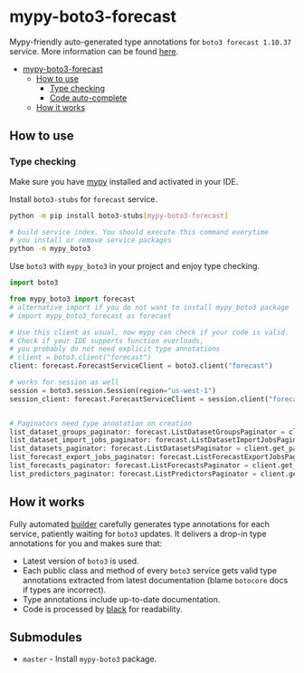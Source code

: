 # mypy-boto3-forecast

Mypy-friendly auto-generated type annotations for `boto3 forecast 1.10.37` service.
More information can be found [here](https://github.com/vemel/mypy_boto3).

- [mypy-boto3-forecast](#mypy-boto3-forecast)
  - [How to use](#how-to-use)
    - [Type checking](#type-checking)
    - [Code auto-complete](#code-auto-complete)
  - [How it works](#how-it-works)

## How to use

### Type checking

Make sure you have [mypy](https://github.com/python/mypy) installed and activated in your IDE.

Install `boto3-stubs` for `forecast` service.

```bash
python -m pip install boto3-stubs[mypy-boto3-forecast]

# build service index. You should execute this command everytime
# you install or remove service packages
python -m mypy_boto3
```

Use `boto3` with `mypy_boto3` in your project and enjoy type checking.

```python
import boto3

from mypy_boto3 import forecast
# alternative import if you do not want to install mypy_boto3 package
# import mypy_boto3_forecast as forecast

# Use this client as usual, now mypy can check if your code is valid.
# Check if your IDE supports function overloads,
# you probably do not need explicit type annotations
# client = boto3.client("forecast")
client: forecast.ForecastServiceClient = boto3.client("forecast")

# works for session as well
session = boto3.session.Session(region="us-west-1")
session_client: forecast.ForecastServiceClient = session.client("forecast")


# Paginators need type annotation on creation
list_dataset_groups_paginator: forecast.ListDatasetGroupsPaginator = client.get_paginator("list_dataset_groups")
list_dataset_import_jobs_paginator: forecast.ListDatasetImportJobsPaginator = client.get_paginator("list_dataset_import_jobs")
list_datasets_paginator: forecast.ListDatasetsPaginator = client.get_paginator("list_datasets")
list_forecast_export_jobs_paginator: forecast.ListForecastExportJobsPaginator = client.get_paginator("list_forecast_export_jobs")
list_forecasts_paginator: forecast.ListForecastsPaginator = client.get_paginator("list_forecasts")
list_predictors_paginator: forecast.ListPredictorsPaginator = client.get_paginator("list_predictors")
```

## How it works

Fully automated [builder](https://github.com/vemel/mypy_boto3) carefully generates
type annotations for each service, patiently waiting for `boto3` updates. It delivers
a drop-in type annotations for you and makes sure that:

- Latest version of `boto3` is used.
- Each public class and method of every `boto3` service gets valid type annotations
  extracted from latest documentation (blame `botocore` docs if types are incorrect).
- Type annotations include up-to-date documentation.
- Code is processed by [black](https://github.com/psf/black) for readability.

## Submodules

- `master` - Install `mypy-boto3` package.